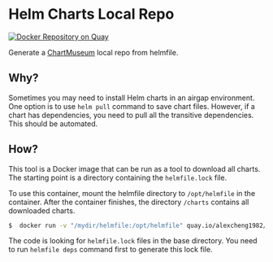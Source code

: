 # Helm Charts Local Repo

[![Docker Repository on Quay](https://quay.io/repository/alexcheng1982/helmfile-charts-local-repo/status "Docker Repository on Quay")](https://quay.io/repository/alexcheng1982/helmfile-charts-local-repo)

Generate a [ChartMuseum](https://chartmuseum.com/) local repo from helmfile.

## Why?

Sometimes you may need to install Helm charts in an airgap environment. One option is to use `helm pull` command to save chart files. However, if a chart has dependencies, you need to pull all the transitive dependencies. This should be automated.

## How?

This tool is a Docker image that can be run as a tool to download all charts. The starting point is a directory containing the `helmfile.lock` file. 

To use this container, mount the helmfile directory to `/opt/helmfile` in the container. After the container finishes, the directory `/charts` contains all downloaded charts.

```bash
$  docker run -v "/mydir/helmfile:/opt/helmfile" quay.io/alexcheng1982/helmfile-charts-local-repo
```

The code is looking for `helmfile.lock` files in the base directory. You need to run `helmfile deps` command first to generate this lock file.
